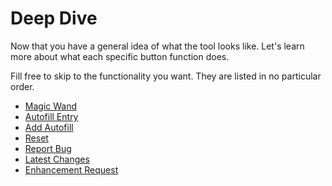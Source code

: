 # Deep Dive

Now that you have a general idea of what the tool looks like.  Let's learn more about what each specific button function does.

Fill free to skip to the functionality you want.  They are listed in no particular order.

* [Magic Wand](magic-wand.md)
* [Autofill Entry](autofill-entry.md)
* [Add Autofill](add-autofill.md)
* [Reset](reset.md)
* [Report Bug](report-bug.md)
* [Latest Changes](latest-changes.md)
* [Enhancement Request](enhancement-request.md)

